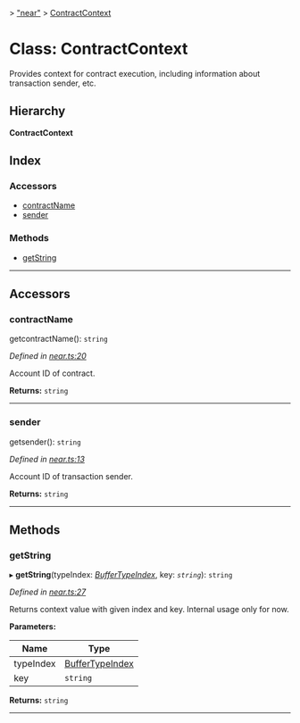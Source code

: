 [](../README.md) > ["near"](../modules/_near_.md) > [ContractContext](../classes/_near_.contractcontext.md)

# Class: ContractContext

Provides context for contract execution, including information about transaction sender, etc.

## Hierarchy

**ContractContext**

## Index

### Accessors

* [contractName](_near_.contractcontext.md#contractname)
* [sender](_near_.contractcontext.md#sender)

### Methods

* [getString](_near_.contractcontext.md#getstring)

---

## Accessors

<a id="contractname"></a>

###  contractName

getcontractName(): `string`

*Defined in [near.ts:20](https://github.com/nearprotocol/near-runtime-ts/blob/ffaa7f3/near.ts#L20)*

Account ID of contract.

**Returns:** `string`

___
<a id="sender"></a>

###  sender

getsender(): `string`

*Defined in [near.ts:13](https://github.com/nearprotocol/near-runtime-ts/blob/ffaa7f3/near.ts#L13)*

Account ID of transaction sender.

**Returns:** `string`

___

## Methods

<a id="getstring"></a>

###  getString

▸ **getString**(typeIndex: *[BufferTypeIndex](../modules/_near_.md#buffertypeindex)*, key: *`string`*): `string`

*Defined in [near.ts:27](https://github.com/nearprotocol/near-runtime-ts/blob/ffaa7f3/near.ts#L27)*

Returns context value with given index and key. Internal usage only for now.

**Parameters:**

| Name | Type |
| ------ | ------ |
| typeIndex | [BufferTypeIndex](../modules/_near_.md#buffertypeindex) |
| key | `string` |

**Returns:** `string`

___


